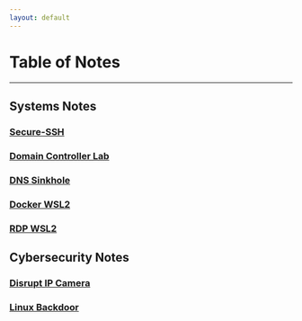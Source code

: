 ```yaml
---
layout: default
---
```


# Table of Notes
* * *
## Systems Notes
### [Secure-SSH](./Secure-SSH.md)
### [Domain Controller Lab](./Domain_Controller_Lab.md)
### [DNS Sinkhole](./pihole-yt.md)
### [Docker WSL2](./docker-yt.md)
### [RDP WSL2](./gui-rdp-yt.md)

## Cybersecurity Notes
### [Disrupt IP Camera](./Airmon-ng_Used.md)
### [Linux Backdoor](./fifo_backdoor.md)
